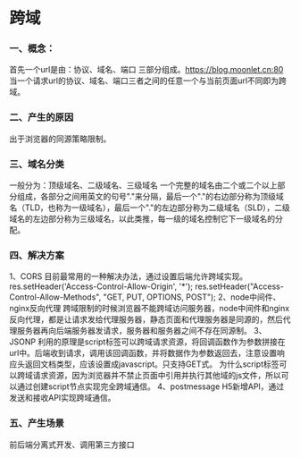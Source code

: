 # 跨域
### 一、概念：
  首先一个url是由：协议、域名、端口 三部分组成。https://blog.moonlet.cn:80
  当一个请求url的协议、域名、端口三者之间的任意一个与当前页面url不同即为跨域。
### 二、产生的原因
  出于浏览器的同源策略限制。
### 三、域名分类
  一般分为：顶级域名、二级域名、三级域名
  一个完整的域名由二个或二个以上部分组成，各部分之间用英文的句号"."来分隔，最后一个"."的右边部分称为顶级域名（TLD，也称为一级域名），最后一个"."的左边部分称为二级域名（SLD），二级域名的左边部分称为三级域名，以此类推，每一级的域名控制它下一级域名的分配。
### 四、解决方案
  1、CORS
    目前最常用的一种解决办法，通过设置后端允许跨域实现。
    res.setHeader('Access-Control-Allow-Origin', '*');
    res.setHeader("Access-Control-Allow-Methods", "GET, PUT, OPTIONS, POST");
  2、node中间件、nginx反向代理
    跨域限制的时候浏览器不能跨域访问服务器，node中间件和nginx反向代理，都是让请求发给代理服务器，静态页面和代理服务器是同源的，然后代理服务器再向后端服务器发请求，服务器和服务器之间不存在同源制。
  3、JSONP
    利用的原理是script标签可以跨域请求资源，将回调函数作为参数拼接在url中。后端收到请求，调用该回调函数，并将数据作为参数返回去，注意设置响应头返回文档类型，应该设置成javascript。只支持GET式。
    为什么script标签可以跨域请求资源，因为浏览器并不禁止页面中引用并执行其他域的js文件，所以可以通过创建script节点实现完全跨域通信。
  4、postmessage
    H5新增API，通过发送和接收API实现跨域通信。
### 五、产生场景
  前后端分离式开发、调用第三方接口